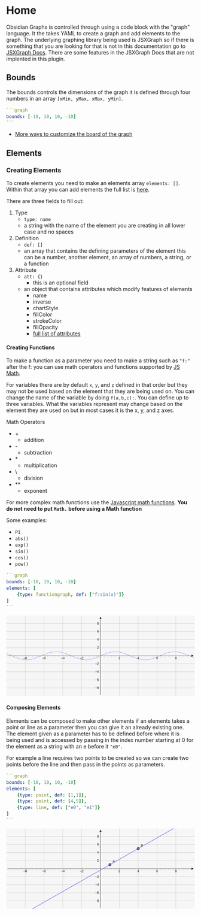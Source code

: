 # Home

Obsidian Graphs is controlled through using a code block with the "graph" language. It the takes YAML to create a graph and add elements to the graph. The underlying graphing library being used is JSXGraph so if there is something that you are looking for that is not in this documentation go to [JSXGraph Docs](https://jsxgraph.org/wp/docs/index.html). There are some features in the JSXGraph Docs that are not implented in this plugin.

## Bounds

The bounds controls the dimensions of the graph it is defined through four numbers in an array `[xMin, yMax, xMax, yMin]`.

````yaml
```graph
bounds: [-10, 10, 10, -10]
```
````

* [More ways to customize the board of the graph](Board)

## Elements

### Creating Elements

To create elements you need to make an elements array `elements: []`. Within that array you can add elements the full list is [here](Elements).

There are three fields to fill out:

1. Type
	* `type: name`
	*  a string with the name of the element you are creating in all lower case and no spaces
2.  Definition 
	* `def: []`
	*  an array that contains the defining parameters of the element this can be a number, another element, an array of numbers, a string, or a function
1. Attribute
	* `att: {}`
        * this is an optional field
	* an object that contains attributes which modify features of elements
		* name
		* inverse
		* chartStyle
		* fillColor
		* strokeColor
		* fillOpacity
		* [full list of attributes](Attributes)
		
#### Creating Functions

To make a function as a parameter you need to make a string such as `"f:"` after the f: you can use math operators and functions supported by [JS Math](https://developer.mozilla.org/en-US/docs/Web/JavaScript/Reference/Global_Objects/Math). 

For variables there are by default `x`, `y`, and `z` defined in that order but they may not be used based on the element that they are being used on. You can change the name of the variable by doing `f(a,b,c):`.  You can define up to three variables. What the variables represent may change based on the element they are used on but in most cases it is the x, y, and z axes.

Math Operators
* \+
	* addition
* \-
	* subtraction
*  \*
	* multiplication
* \
	* division
* \*\*
	* exponent

For more complex math functions use the [Javascript math functions](https://developer.mozilla.org/en-US/docs/Web/JavaScript/Reference/Global_Objects/Math). __You do not need to put `Math.` before using a Math function__

Some examples:
* `PI`
* `abs()`
* `exp()`
* `sin()`
* `cos()`
* `pow()`

````yaml
```graph
bounds: [-10, 10, 10, -10]
elements: [
	{type: functiongraph, def: ["f:sin(x)"]}
]
```
````

![creatingFunctions](imgs/Functiongraph-graph-1.png)

#### Composing Elements
Elements can be composed to make other elements if an elements takes a point or line as a parameter then you can give it an already existing one. The element given as a parameter has to be defined before where it is being used and is accessed by passing in the index number starting at 0 for the element as a string with an e before it `"e0"`.

For example a line requires two points to be created so we can create two points before the line and then pass in the points as parameters.

````yaml
```graph
bounds: [-10, 10, 10, -10]
elements: [
	{type: point, def: [1,1]},
	{type: point, def: [4,5]},
	{type: line, def: ["e0", "e1"]}
]
```
````

![composing](imgs/Composing-graph-1.png)

